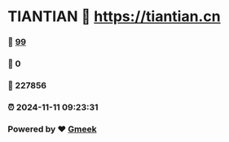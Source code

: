 # TIANTIAN :link: https://tiantian.cn 
### :page_facing_up: [99](https://tiantian.cn/tag.html) 
### :speech_balloon: 0 
### :hibiscus: 227856 
### :alarm_clock: 2024-11-11 09:23:31 
### Powered by :heart: [Gmeek](https://github.com/Meekdai/Gmeek)
